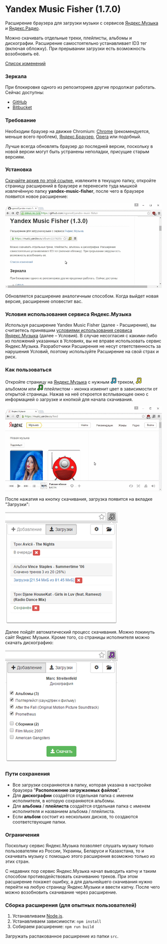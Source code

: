 # Yandex Music Fisher (1.7.0)

Расширение браузера для загрузки музыки с сервисов [Яндекс.Музыка](https://music.yandex.ru/)
и [Яндекс.Радио](https://radio.yandex.ru/).

Можно скачивать отдельные треки, плейлисты, альбомы и дискографии.
Расширение самостоятельно устанавливает ID3 тег (включая обложку).
При прерывании загрузки есть возможность возобновить её.

[Список изменений](https://github.com/egoroof/yandex-music-fisher/releases)

### Зеркала

При блокировке одного из репозиториев другие продолжат работать. Сейчас доступны:

- [GitHub](https://github.com/egoroof/yandex-music-fisher)
- [Bitbucket](https://bitbucket.org/egoroof/yandex-music-fisher)

### Требование

Необходим браузер на движке Chromium:
[Chrome](https://www.google.com/chrome) (рекомендуется, меньше всего проблем),
[Яндекс.Браузер](https://browser.yandex.ru),
[Opera](http://www.opera.com/) или подобный.

Лучше всегда обновлять браузер до последней версии, поскольку в новой версии могут быть устранены
неполадки, присущие старым версиям.

### Установка

[Скачайте архив по этой ссылке](https://github.com/egoroof/yandex-music-fisher/releases/download/v1.7.0/yandex-music-fisher_1.7.0.zip),
извлеките в текущую папку, откройте страницу расширений в браузере и перенесите туда мышкой извлечённую папку __yandex-music-fisher__,
после чего в браузере появится новое расширение:

![Установка](/publish/install.gif "Установка")

Обновляется расширение аналогичным способом.
Когда выйдет новая версия, расширение оповестит вас.

### Условия использования сервиса Яндекс.Музыка

Используя расширение Yandex Music Fisher (далее - Расширение), вы считаетесь принявшим [условиями использования сервиса Яндекс.Музыка](https://yandex.ru/legal/music_termsofuse/) (далее – Условия).
В случае несогласия с какими-либо из положений указанных в Условиях, вы не вправе использовать сервис Яндекс.Музыка.
Разработчики Расширения не несут ответственность за нарушения Условий, поэтому используйте Расширение на свой страх и риск.

### Как пользоваться

Откройте страницу на [Яндекс.Музыка](https://music.yandex.ru/) с нужным ![blue](/publish/blue.png) треком,
![yellow](/publish/yellow.png) альбомом или ![green](/publish/green.png) плейлистом - иконка изменит цвет в зависимости
от открытой страницы. Нажав на неё откроется всплывающее окно с информацией о загрузке и кнопкой для начала скачивания.

![Использование](/publish/usage.gif "Использование")

После нажатия на кнопку скачивания, загрузка появится на вкладке "Загрузки":

![Загрузки](/publish/loader.png)

Далее пойдёт автоматический процесс скачивания. Можно покинуть сайт Яндекс Музыки.
Кроме того, со страницы исполнителя можно скачать дискографию:

![Дискография](/publish/discography.png)

### Пути сохранения

- Все загрузки сохраняются в папку, которая указана в настройке браузера "__Расположение загружаемых файлов__".
- Для __дискографии__ создаётся отдельная папка с именем исполнителя, в которую сохраняются альбомы.
- Для __альбома__ / __плейлиста__ создаётся отдельная папка с именем исполнителя и названием альбома / плейлиста.
- Если __альбом__ состоит из нескольких дисков, то создаются соответствующие папки.

### Ограничения

Поскольку сервис Яндекс.Музыка позволяет слушать музыку только пользователям из России, Украины, Беларуси и
Казахстана, то и скачивать музыку с помощью этого расширения возможно только из этих стран.

С недавних пор сервис Яндекс.Музыка начал выводить капчу и таким способом противодействовать скачиванию треков.
При этом расширение покажет ошибку, а для дальнейшего скачивания нужно перейти на любую страницу Яндекс.Музыки и
ввести капчу. После чего можно возобновить скачивание через расширение.

### Сборка расширения (для опытных пользователей)

1. Устанавливаем [Node.js](https://nodejs.org/en/).
2. Устанавливаем зависимости: `npm install`
3. Собираем расширение: `npm run build`

Загружать распакованное расширение из папки `src`.
